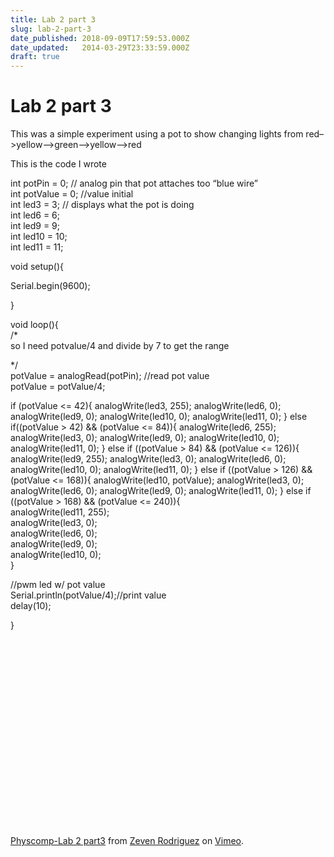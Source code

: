 ```yaml
---
title: Lab 2 part 3
slug: lab-2-part-3
date_published: 2018-09-09T17:59:53.000Z
date_updated:   2014-03-29T23:33:59.000Z
draft: true
---
```


# Lab 2 part 3


This was a simple experiment using a pot to show changing lights from red–>yellow–>green–>yellow–>red

This is the code I wrote

int potPin = 0; // analog pin that pot attaches too “blue wire”  
 int potValue = 0; //value initial  
 int led3 = 3; // displays what the pot is doing  
 int led6 = 6;  
 int led9 = 9;  
 int led10 = 10;  
 int led11 = 11;

void setup(){

Serial.begin(9600);

}

void loop(){  
 /*  
 so I need potvalue/4 and divide by 7 to get the range

*/  
 potValue = analogRead(potPin); //read pot value  
 potValue = potValue/4;

if (potValue <= 42){ analogWrite(led3, 255); analogWrite(led6, 0); analogWrite(led9, 0); analogWrite(led10, 0); analogWrite(led11, 0); } else if((potValue > 42) && (potValue <= 84)){ analogWrite(led6, 255); analogWrite(led3, 0); analogWrite(led9, 0); analogWrite(led10, 0); analogWrite(led11, 0); } else if ((potValue > 84) && (potValue <= 126)){ analogWrite(led9, 255); analogWrite(led3, 0); analogWrite(led6, 0); analogWrite(led10, 0); analogWrite(led11, 0); } else if ((potValue > 126) && (potValue <= 168)){ analogWrite(led10, potValue); analogWrite(led3, 0); analogWrite(led6, 0); analogWrite(led9, 0); analogWrite(led11, 0); } else if ((potValue > 168) && (potValue <= 240)){  
 analogWrite(led11, 255);  
 analogWrite(led3, 0);  
 analogWrite(led6, 0);  
 analogWrite(led9, 0);  
 analogWrite(led10, 0);  
 }

//pwm led w/ pot value  
 Serial.println(potValue/4);//print value  
 delay(10);

}

<object classid="clsid:d27cdb6e-ae6d-11cf-96b8-444553540000" codebase="http://download.macromedia.com/pub/shockwave/cabs/flash/swflash.cab#version=6,0,40,0" height="300" width="400"><param name="allowfullscreen" value="true"></param><param name="allowscriptaccess" value="always"></param><param name="src" value="http://vimeo.com/moogaloop.swf?clip_id=6686222&server=vimeo.com&show_title=1&show_byline=1&show_portrait=0&color=&fullscreen=1"></param><embed allowfullscreen="true" allowscriptaccess="always" height="300" src="http://vimeo.com/moogaloop.swf?clip_id=6686222&server=vimeo.com&show_title=1&show_byline=1&show_portrait=0&color=&fullscreen=1" type="application/x-shockwave-flash" width="400"></embed></object>

[Physcomp-Lab 2 part3](http://vimeo.com/6686222) from [Zeven Rodriguez](http://vimeo.com/user2302394) on [Vimeo](http://vimeo.com).

